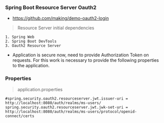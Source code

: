 
### Spring Boot Resource Server Oauth2
 
* https://github.com/making/demo-oauth2-login
> Resource Server initial dependencies
```
1. Spring Web
2. Spring Boot DevTools
3. Oauth2 Resource Server
```
* Application is secure now, need to provide Authorization Token on requests. For this work is necessary to provide 
the following properties to the application.
### Properties
> application.properties
```
#spring.security.oauth2.resourceserver.jwt.issuer-uri = http://localhost:8080/auth/realms/ms-users/
spring.security.oauth2.resourceserver.jwt.jwk-set-uri = http://localhost:8080/auth/realms/ms-users/protocol/openid-connect/certs
```